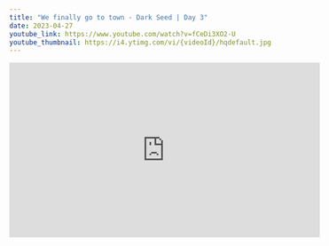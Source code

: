 ```yaml
---
title: "We finally go to town - Dark Seed | Day 3"
date: 2023-04-27
youtube_link: https://www.youtube.com/watch?v=fCeDi3XO2-U
youtube_thumbnail: https://i4.ytimg.com/vi/{videoId}/hqdefault.jpg
---
```

<iframe width="560" height="315" src="https://www.youtube.com/embed/fCeDi3XO2-U" title="We finally go to town - Dark Seed | Day 3" frameborder="0" allow="accelerometer; autoplay; clipboard-write; encrypted-media; gyroscope; picture-in-picture; web-share" allowfullscreen></iframe>
